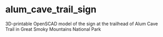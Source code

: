 # alum_cave_trail_sign
3D-printable OpenSCAD model of the sign at the trailhead of Alum Cave Trail in Great Smoky Mountains National Park
